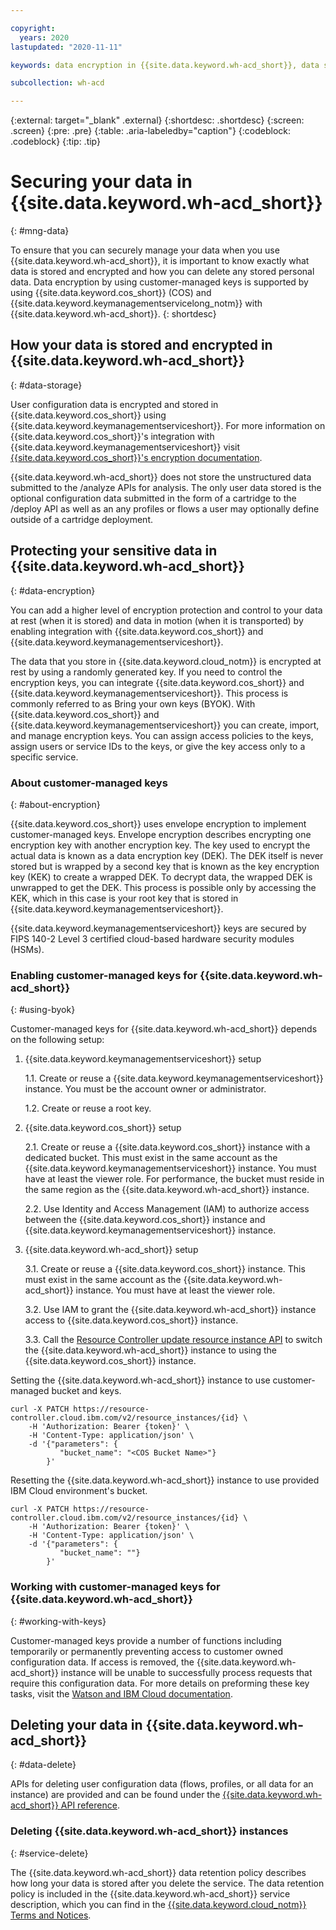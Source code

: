 ```yaml
---

copyright:
  years: 2020
lastupdated: "2020-11-11"

keywords: data encryption in {{site.data.keyword.wh-acd_short}}, data storage for {{site.data.keyword.wh-acd_short}}, bring your own keys for {{site.data.keyword.wh-acd_short}}, BYOK for {{site.data.keyword.wh-acd_short}}, key management for {{site.data.keyword.wh-acd_short}}, key encryption for {{site.data.keyword.wh-acd_short}}, personal data in {{site.data.keyword.wh-acd_short}}, data deletion for {{site.data.keyword.wh-acd_short}}, data in {{site.data.keyword.wh-acd_short}}, data security in {{site.data.keyword.wh-acd_short}}

subcollection: wh-acd

---
```


{:external: target="_blank" .external}
{:shortdesc: .shortdesc}
{:screen: .screen}
{:pre: .pre}
{:table: .aria-labeledby="caption"}
{:codeblock: .codeblock}
{:tip: .tip}


# Securing your data in {{site.data.keyword.wh-acd_short}}
{: #mng-data}

To ensure that you can securely manage your data when you use {{site.data.keyword.wh-acd_short}}, it is important to know exactly what data is stored and encrypted and how you can delete any stored personal data. Data encryption by using customer-managed keys is supported by using {{site.data.keyword.cos_short}} (COS) and {{site.data.keyword.keymanagementservicelong_notm}} with {{site.data.keyword.wh-acd_short}}.
{: shortdesc}


## How your data is stored and encrypted in {{site.data.keyword.wh-acd_short}}
{: #data-storage}

User configuration data is encrypted and stored in {{site.data.keyword.cos_short}} using {{site.data.keyword.keymanagementserviceshort}}. For more information on {{site.data.keyword.cos_short}}'s integration with {{site.data.keyword.keymanagementserviceshort}} visit [{{site.data.keyword.cos_short}}'s encryption documentation](https://cloud.ibm.com/docs/cloud-object-storage?topic=cloud-object-storage-encryption).

{{site.data.keyword.wh-acd_short}} does not store the unstructured data submitted to the /analyze APIs for analysis. The only user data stored is the optional configuration data submitted in the form of a cartridge to the /deploy API as well as an any profiles or flows a user may optionally define outside of a cartridge deployment.

## Protecting your sensitive data in {{site.data.keyword.wh-acd_short}}
{: #data-encryption}

You can add a higher level of encryption protection and control to your data at rest (when it is stored) and data in motion (when it is transported) by enabling integration with {{site.data.keyword.cos_short}} and {{site.data.keyword.keymanagementserviceshort}}.

The data that you store in {{site.data.keyword.cloud_notm}} is encrypted at rest by using a randomly generated key. If you need to control the encryption keys, you can integrate {{site.data.keyword.cos_short}} and {{site.data.keyword.keymanagementserviceshort}}. This process is commonly referred to as Bring your own keys (BYOK). With {{site.data.keyword.cos_short}} and {{site.data.keyword.keymanagementserviceshort}} you can create, import, and manage encryption keys. You can assign access policies to the keys, assign users or service IDs to the keys, or give the key access only to a specific service.


### About customer-managed keys
{: #about-encryption}

{{site.data.keyword.cos_short}} uses envelope encryption to implement customer-managed keys. Envelope encryption describes encrypting one encryption key with another encryption key. The key used to encrypt the actual data is known as a data encryption key (DEK). The DEK itself is never stored but is wrapped by a second key that is known as the key encryption key (KEK) to create a wrapped DEK. To decrypt data, the wrapped DEK is unwrapped to get the DEK. This process is possible only by accessing the KEK, which in this case is your root key that is stored in {{site.data.keyword.keymanagementserviceshort}}.

{{site.data.keyword.keymanagementserviceshort}} keys are secured by FIPS 140-2 Level 3 certified cloud-based hardware security modules (HSMs).


### Enabling customer-managed keys for {{site.data.keyword.wh-acd_short}}
{: #using-byok}

Customer-managed keys for {{site.data.keyword.wh-acd_short}} depends on the following setup:

1. {{site.data.keyword.keymanagementserviceshort}} setup

   1.1. Create or reuse a {{site.data.keyword.keymanagementserviceshort}} instance. You must be the account owner or administrator.

   1.2. Create or reuse a root key.

2. {{site.data.keyword.cos_short}} setup

   2.1. Create or reuse a {{site.data.keyword.cos_short}} instance with a dedicated bucket. This must exist in the same account as the {{site.data.keyword.keymanagementserviceshort}} instance. You must have at least the viewer role. For performance, the bucket must reside in the same region as the {{site.data.keyword.wh-acd_short}} instance.

   2.2. Use Identity and Access Management (IAM) to authorize access between the {{site.data.keyword.cos_short}} instance and {{site.data.keyword.keymanagementserviceshort}} instance.

3. {{site.data.keyword.wh-acd_short}} setup

   3.1. Create or reuse a {{site.data.keyword.cos_short}} instance. This must exist in the same account as the {{site.data.keyword.wh-acd_short}} instance. You must have at least the viewer role.

   3.2. Use IAM to grant the {{site.data.keyword.wh-acd_short}} instance access to {{site.data.keyword.cos_short}} instance.

   3.3. Call the [Resource Controller update resource instance API](https://cloud.ibm.com/apidocs/resource-controller/resource-controller#update-resource-instance) to switch the {{site.data.keyword.wh-acd_short}} instance to using the {{site.data.keyword.cos_short}} instance.

Setting the {{site.data.keyword.wh-acd_short}} instance to use customer-managed bucket and keys.
```
curl -X PATCH https://resource-controller.cloud.ibm.com/v2/resource_instances/{id} \
    -H 'Authorization: Bearer {token}' \
    -H 'Content-Type: application/json' \
    -d '{"parameters": {
           "bucket_name": "<COS Bucket Name>"}
        }'
```

Resetting the {{site.data.keyword.wh-acd_short}} instance to use provided IBM Cloud environment's bucket.
```
curl -X PATCH https://resource-controller.cloud.ibm.com/v2/resource_instances/{id} \
    -H 'Authorization: Bearer {token}' \
    -H 'Content-Type: application/json' \
    -d '{"parameters": {
           "bucket_name": ""}
        }'
```


### Working with customer-managed keys for {{site.data.keyword.wh-acd_short}}
{: #working-with-keys}

Customer-managed keys provide a number of functions including temporarily or permanently preventing access to customer owned configuration data. If access is removed, the {{site.data.keyword.wh-acd_short}} instance will be unable to successfully process requests that require this configuration data. For more details on preforming these key tasks, visit the [Watson and IBM Cloud documentation](https://cloud.ibm.com/docs/watson?topic=watson-keyservice#keyservice-using).


## Deleting your data in {{site.data.keyword.wh-acd_short}}
{: #data-delete}

APIs for deleting user configuration data (flows, profiles, or all data for an instance) are provided and can be found under the [{{site.data.keyword.wh-acd_short}} API reference](https://cloud.ibm.com/apidocs/wh-acd).


### Deleting {{site.data.keyword.wh-acd_short}} instances
{: #service-delete}

The {{site.data.keyword.wh-acd_short}} data retention policy describes how long your data is stored after you delete the service. The data retention policy is included in the {{site.data.keyword.wh-acd_short}} service description, which you can find in the [{{site.data.keyword.cloud_notm}} Terms and Notices](/docs/overview?topic=overview-terms).
